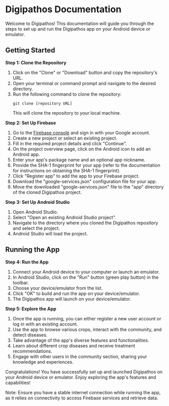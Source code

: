 # Digipathos Documentation

Welcome to Digipathos! This documentation will guide you through the steps to set up and run the Digipathos app on your Android device or emulator.

## Getting Started

**Step 1: Clone the Repository**

1. Click on the "Clone" or "Download" button and copy the repository's URL.
2. Open your terminal or command prompt and navigate to the desired directory.
3. Run the following command to clone the repository:
   ```
   git clone [repository URL]
   ```
   This will clone the repository to your local machine.

**Step 2: Set Up Firebase**

1. Go to the [Firebase console](https://console.firebase.google.com/) and sign in with your Google account.
2. Create a new project or select an existing project.
3. Fill in the required project details and click "Continue".
4. On the project overview page, click on the Android icon to add an Android app.
5. Enter your app's package name and an optional app nickname.
6. Provide the SHA-1 fingerprint for your app (refer to the documentation for instructions on obtaining the SHA-1 fingerprint).
7. Click "Register app" to add the app to your Firebase project.
8. Download the "google-services.json" configuration file for your app.
9. Move the downloaded "google-services.json" file to the "app" directory of the cloned Digipathos project.

**Step 3: Set Up Android Studio**

1. Open Android Studio.
2. Select "Open an existing Android Studio project".
3. Navigate to the directory where you cloned the Digipathos repository and select the project.
4. Android Studio will load the project.

## Running the App

**Step 4: Run the App**

1. Connect your Android device to your computer or launch an emulator.
2. In Android Studio, click on the "Run" button (green play button) in the toolbar.
3. Choose your device/emulator from the list.
4. Click "OK" to build and run the app on your device/emulator.
5. The Digipathos app will launch on your device/emulator.

**Step 5: Explore the App**

1. Once the app is running, you can either register a new user account or log in with an existing account.
2. Use the app to browse various crops, interact with the community, and detect diseases.
3. Take advantage of the app's diverse features and functionalities.
4. Learn about different crop diseases and receive treatment recommendations.
5. Engage with other users in the community section, sharing your knowledge and experiences.

Congratulations! You have successfully set up and launched Digipathos on your Android device or emulator. Enjoy exploring the app's features and capabilities!

Note: Ensure you have a stable internet connection while running the app, as it relies on connectivity to access Firebase services and retrieve data.

